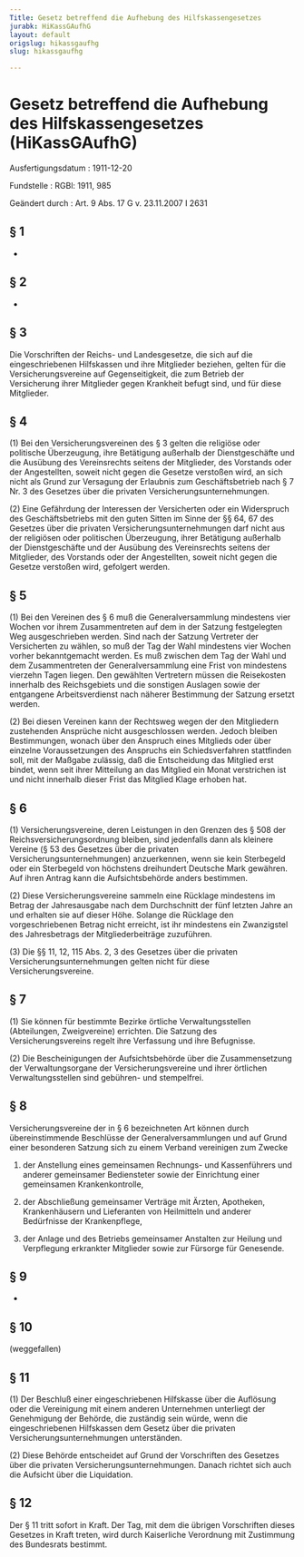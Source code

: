 ```yaml
---
Title: Gesetz betreffend die Aufhebung des Hilfskassengesetzes
jurabk: HiKassGAufhG
layout: default
origslug: hikassgaufhg
slug: hikassgaufhg

---
```


# Gesetz betreffend die Aufhebung des Hilfskassengesetzes (HiKassGAufhG)

Ausfertigungsdatum
:   1911-12-20

Fundstelle
:   RGBl: 1911, 985

Geändert durch
:   Art. 9 Abs. 17 G v. 23.11.2007 I 2631


## § 1

-


## § 2

-


## § 3

Die Vorschriften der
Reichs- und Landesgesetze, die sich auf die eingeschriebenen
Hilfskassen und ihre Mitglieder beziehen, gelten für die
Versicherungsvereine auf Gegenseitigkeit, die zum Betrieb der
Versicherung ihrer Mitglieder gegen Krankheit befugt sind, und für
diese Mitglieder.


## § 4

(1) Bei den Versicherungsvereinen des § 3 gelten die religiöse oder
politische Überzeugung, ihre Betätigung außerhalb der Dienstgeschäfte
und die Ausübung des Vereinsrechts seitens der Mitglieder, des
Vorstands oder der Angestellten, soweit nicht gegen die Gesetze
verstoßen wird, an sich nicht als Grund zur Versagung der Erlaubnis
zum Geschäftsbetrieb nach
§ 7 Nr. 3 des Gesetzes über die privaten Versicherungsunternehmungen.

(2) Eine Gefährdung der Interessen der Versicherten oder ein
Widerspruch des Geschäftsbetriebs mit den guten Sitten im Sinne der
§§ 64, 67 des Gesetzes über die privaten Versicherungsunternehmungen
darf nicht aus der religiösen oder politischen Überzeugung, ihrer
Betätigung außerhalb der Dienstgeschäfte und der Ausübung des
Vereinsrechts seitens der Mitglieder, des Vorstands oder der
Angestellten, soweit nicht gegen die Gesetze verstoßen wird, gefolgert
werden.


## § 5

(1) Bei den Vereinen des § 6 muß die Generalversammlung mindestens
vier Wochen vor ihrem Zusammentreten auf dem in der Satzung
festgelegten Weg ausgeschrieben werden. Sind nach der Satzung
Vertreter der Versicherten zu wählen, so muß der Tag der Wahl
mindestens vier Wochen vorher bekanntgemacht werden. Es muß zwischen
dem Tag der Wahl und dem Zusammentreten der Generalversammlung eine
Frist von mindestens vierzehn Tagen liegen. Den gewählten Vertretern
müssen die Reisekosten innerhalb des Reichsgebiets und die sonstigen
Auslagen sowie der entgangene Arbeitsverdienst nach näherer Bestimmung
der Satzung ersetzt werden.

(2) Bei diesen Vereinen kann der Rechtsweg wegen der den Mitgliedern
zustehenden Ansprüche nicht ausgeschlossen werden. Jedoch bleiben
Bestimmungen, wonach über den Anspruch eines Mitglieds oder über
einzelne Voraussetzungen des Anspruchs ein Schiedsverfahren
stattfinden soll, mit der Maßgabe zulässig, daß die Entscheidung das
Mitglied erst bindet, wenn seit ihrer Mitteilung an das Mitglied ein
Monat verstrichen ist und nicht innerhalb dieser Frist das Mitglied
Klage erhoben hat.


## § 6

(1) Versicherungsvereine, deren Leistungen in den Grenzen des § 508
der Reichsversicherungsordnung bleiben, sind jedenfalls dann als
kleinere Vereine (§ 53
des Gesetzes über die privaten Versicherungsunternehmungen)
anzuerkennen, wenn sie kein Sterbegeld oder ein Sterbegeld von
höchstens dreihundert Deutsche Mark gewähren. Auf ihren Antrag kann
die Aufsichtsbehörde anders bestimmen.

(2) Diese Versicherungsvereine sammeln eine Rücklage mindestens im
Betrag der Jahresausgabe nach dem Durchschnitt der fünf letzten Jahre
an und erhalten sie auf dieser Höhe. Solange die Rücklage den
vorgeschriebenen Betrag nicht erreicht, ist ihr mindestens ein
Zwanzigstel des Jahresbetrags der Mitgliederbeiträge zuzuführen.

(3) Die §§ 11, 12,
115 Abs. 2, 3 des Gesetzes über die privaten
Versicherungsunternehmungen gelten nicht für diese
Versicherungsvereine.


## § 7

(1) Sie können für bestimmte Bezirke örtliche Verwaltungsstellen
(Abteilungen, Zweigvereine) errichten. Die Satzung des
Versicherungsvereins regelt ihre Verfassung und ihre Befugnisse.

(2) Die Bescheinigungen der Aufsichtsbehörde über die Zusammensetzung
der Verwaltungsorgane der Versicherungsvereine und ihrer örtlichen
Verwaltungsstellen sind gebühren-
und stempelfrei.


## § 8

Versicherungsvereine der in § 6 bezeichneten Art können durch
übereinstimmende Beschlüsse der Generalversammlungen und auf Grund
einer besonderen Satzung sich zu einem Verband vereinigen zum Zwecke

1.  der Anstellung eines gemeinsamen Rechnungs- und Kassenführers und
    anderer gemeinsamer Bediensteter sowie der Einrichtung einer
    gemeinsamen Krankenkontrolle,


2.  der Abschließung gemeinsamer Verträge mit Ärzten, Apotheken,
    Krankenhäusern und Lieferanten von Heilmitteln und anderer Bedürfnisse
    der Krankenpflege,


3.  der Anlage und des Betriebs gemeinsamer Anstalten zur Heilung und
    Verpflegung erkrankter Mitglieder sowie zur Fürsorge für Genesende.





## § 9

-


## § 10

(weggefallen)


## § 11

(1) Der Beschluß einer eingeschriebenen Hilfskasse über die Auflösung
oder die Vereinigung mit einem anderen Unternehmen unterliegt der
Genehmigung der Behörde, die zuständig sein würde, wenn die
eingeschriebenen Hilfskassen dem Gesetz über die privaten
Versicherungsunternehmungen unterständen.

(2) Diese Behörde entscheidet auf Grund der Vorschriften des Gesetzes
über die privaten Versicherungsunternehmungen. Danach richtet sich
auch die Aufsicht über die Liquidation.


## § 12

Der § 11 tritt sofort in Kraft. Der Tag, mit dem die übrigen
Vorschriften dieses Gesetzes in Kraft treten, wird durch Kaiserliche
Verordnung mit Zustimmung des Bundesrats bestimmt.

